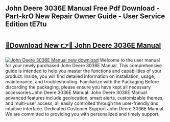 ## John Deere 3036E Manual Free Pdf Download - Part-krO New Repair Owner Guide - User Service Edition tE7tu

# <h2><a href="http://bc93890.oget.top/?id=John+Deere+3036E+Manual">🔗Download New 👉🔴 John Deere 3036E Manual</a></h2>

[![John Deere 3036E Manual new download](https://i.imgur.com/5g1atiW.png)](http://bc93890.oget.top/?id=John+Deere+3036E+Manual)
Welcome to the user manual for your newly purchased John Deere 3036E Manual. This comprehensive guide is intended to help you master the functions and capabilities of your product. Inside, you will find detailed information on installation, usage, maintenance, and troubleshooting. Familiarize with the Packaging Before discarding the packaging, please ensure you have kept all necessary accessories John Deere 3036E Manual. John Deere 3036E Manual advanced features include geolocation, smart alerts, customizable themes, and multi-user access, all easily controlled through the user-friendly and intuitive interface. Dedicated Customer Support John Deere 3036E Manual. We are committed to providing you with personalized and timely support.
